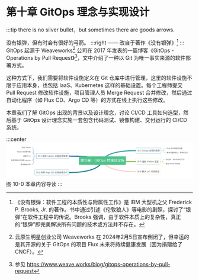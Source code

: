 # 第十章 GitOps 理念与实现设计

:::tip <a/>
there is no silver bullet，but sometimes there are goods arrows.

没有银弹，但有时会有很好的弓箭。
:::right
—— 改自于著作《没有银弹》[^1]
:::
GitOps 起源于 Weaveworks[^2] 公司在 2017 年发表的一篇博客《GitOps - Operations by Pull Request》[^3]，文中介绍了一种以 Git 为唯一事实来源的软件部署方式。

这种方式下，我们需要将软件设施定义在 Git 仓库中进行管理，这里的软件设施不限于应用本身，也包括 IaaS、Kubernetes 这样的基础设置。每个工程师提交 Pull Request 修改软件设施，项目管理人员 Merge Request 合并修改，然后通过自动化程序（如 Flux CD、Argo CD 等）的方式在线上执行这些修改。

本章我们了解 GitOps 出现的背景以及设计理念，讨论 CI/CD 工具如何选型，然后基于 GitOps 设计理念实施一套包含代码测试、镜像构建、交付运行的 CI/CD 系统。

:::center
  ![](../assets/GitOps.png)<br/>
  图 10-0 本章内容导读
:::


[^1]:《没有银弹：软件工程的本质性与附属性工作》是 IBM 大型机之父 Frederick P. Brooks, Jr. 的著作。书中通过引述《伦敦狼人》等电影的剧照，探讨了“银弹”在软件工程中的传说。Brooks 强调，由于软件本质上的复杂性，真正的“银弹”即完美解决所有问题的技术或方法并不存在。
[^2]: 云原生明星创业公司 Weaveworks 在 2024年2月5日宣布倒闭了，但幸运的是其开源的关于 GitOps 的项目 Flux 未来将持续健康发展（因为捐赠给了 CNCF）。
[^3]: 参见 https://www.weave.works/blog/gitops-operations-by-pull-request